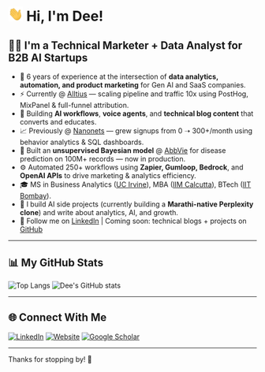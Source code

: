 # <img src="https://raw.githubusercontent.com/ABSphreak/ABSphreak/master/gifs/Hi.gif" width="30px"> Hi, I'm Dee!

## 👩‍💻 I'm a Technical Marketer + Data Analyst for B2B AI Startups

- 🧠 6 years of experience at the intersection of **data analytics, automation, and product marketing** for Gen AI and SaaS companies.
- ⚡ Currently @ [Alltius](https://www.alltius.ai) — scaling pipeline and traffic 10x using PostHog, MixPanel & full-funnel attribution.
- 🤖 Building **AI workflows**, **voice agents**, and **technical blog content** that converts and educates.
- 📈 Previously @ [Nanonets](https://www.nanonets.com) — grew signups from 0 ➝ 300+/month using behavior analytics & SQL dashboards.
- 🧬 Built an **unsupervised Bayesian model** @ [AbbVie](https://www.abbvie.com) for disease prediction on 100M+ records — now in production.
- ⚙️ Automated 250+ workflows using **Zapier, Gumloop, Bedrock**, and **OpenAI APIs** to drive marketing & analytics efficiency.
- 🎓 MS in Business Analytics ([UC Irvine](https://merage.uci.edu)), MBA ([IIM Calcutta](https://www.iimcal.ac.in)), BTech ([IIT Bombay](https://www.iitb.ac.in)).
- 🧪 I build AI side projects (currently building a **Marathi-native Perplexity clone**) and write about analytics, AI, and growth.
- 🔗 Follow me on [LinkedIn](https://www.linkedin.com/in/dhanashree-badhe/) | Coming soon: technical blogs + projects on [GitHub](https://github.com/dbadhe)

---

## 📊 My GitHub Stats

![Top Langs](https://github-readme-stats.vercel.app/api/top-langs/?username=dbadhe&layout=compact&hide=java,html,css&theme=dracula)
![Dee's GitHub stats](https://github-readme-stats.vercel.app/api?username=dbadhe&show_icons=true&theme=dracula)

---

## 🌐 Connect With Me

[![LinkedIn](https://img.shields.io/badge/-LinkedIn-blue?style=flat-square&logo=linkedin&link=https://www.linkedin.com/in/dhanashree-badhe/)](https://www.linkedin.com/in/dhanashree-badhe/)
[![Website](https://img.shields.io/badge/-Portfolio-black?style=flat-square&logo=github&link=https://tiny.cc/dbadhe1)](https://tiny.cc/dbadhe1)
[![Google Scholar](https://img.shields.io/badge/-Google%20Scholar-blue?style=flat-square&logo=google-scholar&link=https://scholar.google.com/citations?user=zJOCEIwAAAAJ&hl=en)](https://scholar.google.com/citations?user=zJOCEIwAAAAJ&hl=en)

---

Thanks for stopping by! 💜  

